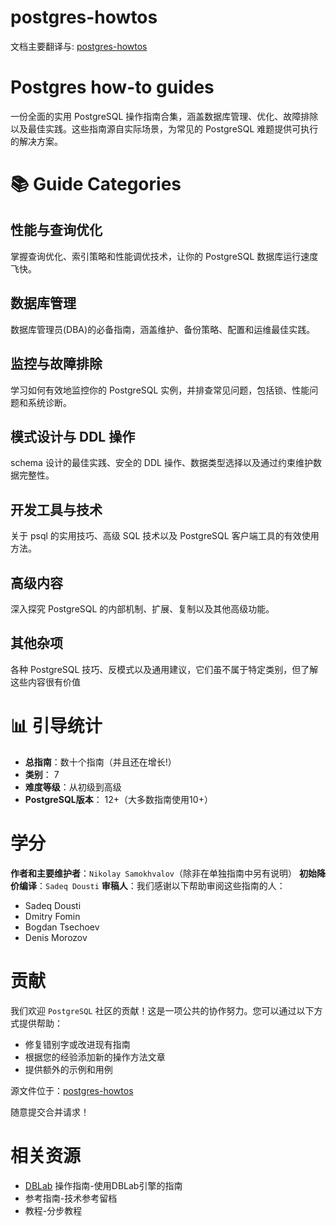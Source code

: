 # postgres-howtos

文档主要翻译与: [postgres-howtos](https://gitlab.com/postgres-ai/docs/-/tree/master/docs/postgres-howtos)

# Postgres how-to guides

一份全面的实用 PostgreSQL 操作指南合集，涵盖数据库管理、优化、故障排除以及最佳实践。这些指南源自实际场景，为常见的 PostgreSQL 难题提供可执行的解决方案。

# 📚 Guide Categories

## 性能与查询优化

掌握查询优化、索引策略和性能调优技术，让你的 PostgreSQL 数据库运行速度飞快。


## 数据库管理

数据库管理员(DBA)的必备指南，涵盖维护、备份策略、配置和运维最佳实践。


## 监控与故障排除

学习如何有效地监控你的 PostgreSQL 实例，并排查常见问题，包括锁、性能问题和系统诊断。

## 模式设计与 DDL 操作

schema 设计的最佳实践、安全的 DDL 操作、数据类型选择以及通过约束维护数据完整性。


## 开发工具与技术

关于 psql 的实用技巧、高级 SQL 技术以及 PostgreSQL 客户端工具的有效使用方法。

## 高级内容

深入探究 PostgreSQL 的内部机制、扩展、复制以及其他高级功能。



## 其他杂项

各种 PostgreSQL 技巧、反模式以及通用建议，它们虽不属于特定类别，但了解这些内容很有价值


# 📊 引导统计

- **总指南**：数十个指南（并且还在增长!）
- **类别**： 7
- **难度等级**：从初级到高级
- **PostgreSQL版本**： 12+（大多数指南使用10+）

# 学分

**作者和主要维护者**：`Nikolay Samokhvalov`（除非在单独指南中另有说明）
**初始降价编译**：`Sadeq Dousti`
**审稿人**：我们感谢以下帮助审阅这些指南的人：
- Sadeq Dousti
- Dmitry Fomin
- Bogdan Tsechoev
- Denis Morozov

# 贡献

我们欢迎 `PostgreSQL` 社区的贡献！这是一项公共的协作努力。您可以通过以下方式提供帮助：

- 修复错别字或改进现有指南
- 根据您的经验添加新的操作方法文章
- 提供额外的示例和用例

源文件位于：[postgres-howtos](https://gitlab.com/postgres-ai/docs/-/tree/master/docs/postgres-howtos)

随意提交合并请求！

# 相关资源

- [DBLab](https://gitlab.com/postgres-ai/docs/-/tree/master/docs/dblab-howtos) 操作指南-使用DBLab引擎的指南
- 参考指南-技术参考留档
- 教程-分步教程
